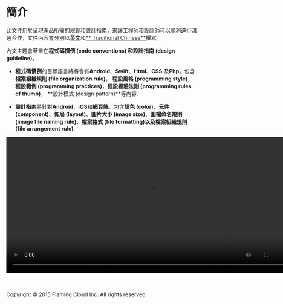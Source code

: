 # **簡介**

此文件用於呈現產品所需的規範和設計指南，來讓工程師和設計師可以順利進行溝通合作，文件內容會分別以[**英文**](https://www.gitbook.com/book/ansgarlin/official-rule-document-of-fcloud/details)和[**
Traditional Chinese**](https://www.gitbook.com/book/ansgarlin/official-rule-document-of-flaming-cloud-zh-tw/details)撰寫。

內文主題會著重在**程式碼慣例 (code conventions) **和**設計指南 (design guideline)**。

* **程式碼慣例**的目標語言將將會有**Android**、**Swift**、**Html**、**CSS** 及**Php**。包含**檔案組織規則 (file organization rule)**， **程設風格 (programming style)**，**程設範例  (programming practices)**，**程設經驗法則 (programming rules of thumb)**， **設計模式 (design pattern)**等內容.

* **設計指南**將針對**Android**、**iOS**和**網頁端**。包含**顏色 (color)**、**元件 (component)**、**佈局 (layout)**、**圖片大小 (image size)**、**圖檔命名規則 (image file naming rule)**、**檔案格式 (file formatting)**以及**檔案組織規則 (file arrangement rule)**.

<video id="whatismaterial-materialprop-physicalprop-020201_InkDisplay_xhdpi_005" width="760" height="360" controls="">
<source src="http://material-design.storage.googleapis.com/publish/material_v_4/material_ext_publish/0B6Okdz75tqQsM01aOVkzWXFYb1k/inline%20whatismaterial-materialprop-physicalprop-PaperShadow_01_xhdpi_008.webm" type="video/webm">
</video>

<br><br>Copyright © 2015 Flaming Cloud Inc. All rights reserved